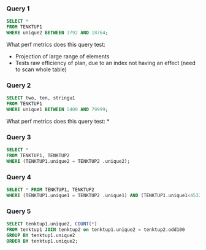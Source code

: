 
### Query 1
```sql
SELECT * 
FROM TENKTUP1 
WHERE unique2 BETWEEN 3792 AND 18764;
```

What perf metrics does this query test:
* Projection of large range of elements
* Tests raw efficiency of plan, due to an index not having an effect (need to scan whole table)


### Query 2
```sql
SELECT two, ten, stringu1 
FROM TENKTUP1 
WHERE unique1 BETWEEN 5400 AND 79999;
```
What perf metrics does this query test:
* 



### Query 3
```sql
SELECT * 
FROM TENKTUP1, TENKTUP2 
WHERE (TENKTUP1.unique2 = TENKTUP2 .unique2);
```


### Query 4
```sql
SELECT * FROM TENKTUP1, TENKTUP2 
WHERE (TENKTUP1.unique1 = TENKTUP2 .unique1) AND (TENKTUP1.unique1<4532)
```


### Query 5
```sql
SELECT tenktup1.unique2, COUNT(*)
FROM tenktup1 JOIN tenktup2 on tenktup1.unique2 = tenktup2.odd100
GROUP BY tenktup1.unique2
ORDER BY tenktup1.unique2;
```
